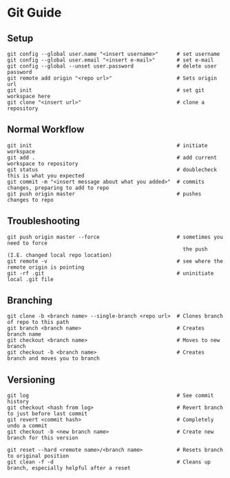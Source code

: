 
# Git Guide


## Setup

    git config --global user.name "<insert username>"      # set username
    git config --global user.email "<insert e-mail>"       # set e-mail
    git config --global --unset user.password              # delete user password
    git remote add origin "<repo url>"                     # Sets origin url
    git init                                               # set git workspace here
    git clone "<insert url>"                               # clone a repository 

## Normal Workflow

    git init                                               # initiate workspace
    git add .                                              # add current workspace to repository
    git status                                             # doublecheck this is what you expected
    git commit -m "<insert message about what you added>"  # commits changes, preparing to add to repo
    git push origin master                                 # pushes changes to repo


## Troubleshooting

    git push origin master --force                         # sometimes you need to force 
                                                             the push (I.E. changed local repo location)
    git remote -v                                          # see where the remote origin is pointing
    git -rf .git                                           # uninitiate local .git file

## Branching

    git clone -b <branch name> --single-branch <repo url>  # Clones branch of repo to this path
    git branch <branch name>                               # Creates branch name
    git checkout <branch name>                             # Moves to new branch
    git checkout -b <branch name>                          # Creates branch and moves you to branch


## Versioning    
    git log                                                # See commit history
    git checkout <hash from log>                           # Revert branch to just before last commit
    git revert <commit hash>                               # Completely undo a commit
    git checkout -b <new branch name>                      # Create new branch for this version
    
    git reset --hard <remote name>/<branch name>           # Resets branch to original position
    git clean -f -d                                        # Cleans up branch, especially helpful after a reset